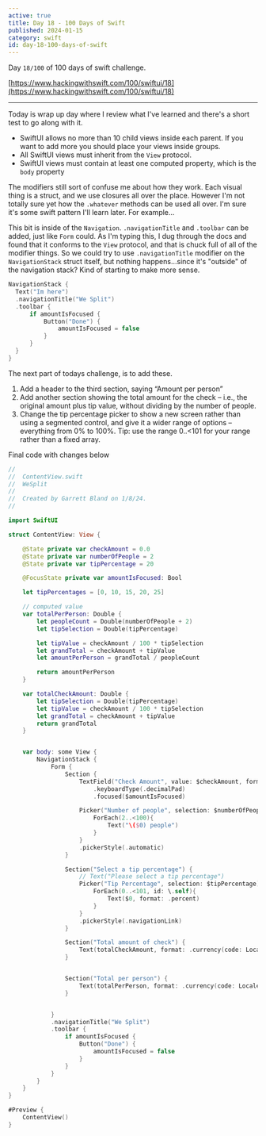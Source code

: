 ```yaml
---
active: true
title: Day 18 - 100 Days of Swift
published: 2024-01-15
category: swift
id: day-18-100-days-of-swift
---
```


Day `18/100` of 100 days of swift challenge.

[https://www.hackingwithswift.com/100/swiftui/18](https://www.hackingwithswift.com/100/swiftui/18)

---

Today is wrap up day where I review what I've learned and there's a short test to go along with it.

-   SwiftUI allows no more than 10 child views inside each parent. If you want to add more you should place your views inside groups.
-   All SwiftUI views must inherit from the `View` protocol.
-   SwiftUI views must contain at least one computed property, which is the `body` property

The modifiers still sort of confuse me about how they work. Each visual thing is a struct, and we use closures all over the place. However I'm not totally sure yet how the `.whatever` methods can be used all over. I'm sure it's some swift pattern I'll learn later. For example...

This bit is inside of the `Navigation`. `.navigationTitle` and `.toolbar` can be added, just like `Form` could. As I'm typing this, I dug through the docs and found that it conforms to the `View` protocol, and that is chuck full of all of the modifier things. So we could try to use `.navigationTitle` modifier on the `NavigationStack` struct itself, but nothing happens...since it's "outside" of the navigation stack? Kind of starting to make more sense.

```swift
NavigationStack {
  Text("Im here")
  .navigationTitle("We Split")
  .toolbar {
      if amountIsFocused {
          Button("Done") {
              amountIsFocused = false
          }
      }
  }
}
```

The next part of todays challenge, is to add these.

1. Add a header to the third section, saying “Amount per person”
2. Add another section showing the total amount for the check – i.e., the original amount plus tip value, without dividing by the number of people.
3. Change the tip percentage picker to show a new screen rather than using a segmented control, and give it a wider range of options – everything from 0% to 100%. Tip: use the range 0..<101 for your range rather than a fixed array.

Final code with changes below

```swift
//
//  ContentView.swift
//  WeSplit
//
//  Created by Garrett Bland on 1/8/24.
//

import SwiftUI

struct ContentView: View {

    @State private var checkAmount = 0.0
    @State private var numberOfPeople = 2
    @State private var tipPercentage = 20

    @FocusState private var amountIsFocused: Bool

    let tipPercentages = [0, 10, 15, 20, 25]

    // computed value
    var totalPerPerson: Double {
        let peopleCount = Double(numberOfPeople + 2)
        let tipSelection = Double(tipPercentage)

        let tipValue = checkAmount / 100 * tipSelection
        let grandTotal = checkAmount + tipValue
        let amountPerPerson = grandTotal / peopleCount

        return amountPerPerson
    }

    var totalCheckAmount: Double {
        let tipSelection = Double(tipPercentage)
        let tipValue = checkAmount / 100 * tipSelection
        let grandTotal = checkAmount + tipValue
        return grandTotal
    }


    var body: some View {
        NavigationStack {
            Form {
                Section {
                    TextField("Check Amount", value: $checkAmount, format: .currency(code: Locale.current.currency?.identifier ?? "USD"))
                        .keyboardType(.decimalPad)
                        .focused($amountIsFocused)

                    Picker("Number of people", selection: $numberOfPeople){
                        ForEach(2..<100){
                            Text("\($0) people")
                        }
                    }
                    .pickerStyle(.automatic)
                }

                Section("Select a tip percentage") {
                    // Text("Please select a tip percentage")
                    Picker("Tip Percentage", selection: $tipPercentage){
                        ForEach(0..<101, id: \.self){
                            Text($0, format: .percent)
                        }
                    }
                    .pickerStyle(.navigationLink)
                }

                Section("Total amount of check") {
                    Text(totalCheckAmount, format: .currency(code: Locale.current.currency?.identifier ?? "USD"))
                }


                Section("Total per person") {
                    Text(totalPerPerson, format: .currency(code: Locale.current.currency?.identifier ?? "USD"))
                }


            }
            .navigationTitle("We Split")
            .toolbar {
                if amountIsFocused {
                    Button("Done") {
                        amountIsFocused = false
                    }
                }
            }
        }
    }
}

#Preview {
    ContentView()
}

```
